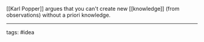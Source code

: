 [[Karl Popper]] argues that you can't create new [[knowledge]] (from observations) without a priori knowledge.

___________
tags: #idea 